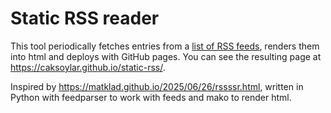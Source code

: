 # Static RSS reader

This tool periodically fetches entries from a [list of RSS feeds](feeds.txt), renders them into html and deploys with GitHub pages.
You can see the resulting page at https://caksoylar.github.io/static-rss/.

Inspired by https://matklad.github.io/2025/06/26/rssssr.html, written in Python with feedparser to work with feeds and mako to render html.
